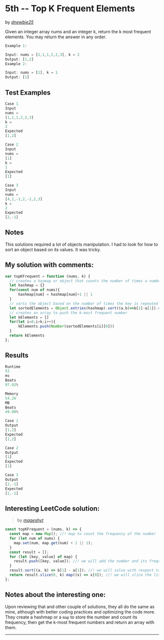 # 5th -- Top K Frequent Elements





by *[dnewbie25](https://leetcode.com/u/dnewbie25/)*

Given an integer array nums and an integer k, return the k most frequent elements. You may return the answer in any order.

```js
Example 1:

Input: nums = [1,1,1,2,2,3], k = 2
Output: [1,2]
Example 2:

Input: nums = [1], k = 1
Output: [1]

```


## Test Examples

```js
Case 1
Input
nums =
[1,1,1,2,2,3]
k =
2
Expected
[1,2]

Case 2
Input
nums =
[1]
k =
1
Expected
[1]

Case 3
Input
nums =
[4,1,-1,2,-1,2,3]
k =
2
Expected
[2,-1]

```


## Notes

This solutions required a lot of objects manipulation. I had to look for how to sort an object based on its values. It was tricky.

## My solution with comments:

```js
var topKFrequent = function (nums, k) {
  // creates a hasmap or object that counts the number of times a number is repeated
  let hashmap = {}
  for(const num of nums){
      hashmap[num] = hashmap[num]+1 || 1
  }
  // sorts the object based on the number of times the key is repeated
  let sortedElements = Object.entries(hashmap).sort((a,b)=>b[1]-a[1]).slice(0,k)
  // creates an array to push the k-most frequent number
  let kElements = []
  for(let i=0;i<k;i++){
      kElements.push(Number(sortedElements[i][0]))
  }
  return kElements
};

```


## Results

```js
Runtime
52
ms
Beats
97.92%

Memory
54.26
MB
Beats
49.00%

Case 1
Output
[1,2]
Expected
[1,2]

Case 2
Output
[1]
Expected
[1]

Case 3
Output
[2,-1]
Expected
[2,-1]

```

## Interesting LeetCode solution:
> by *[mageshyt](https://leetcode.com/problems/top-k-frequent-elements/solutions/1927877/javascript-python-crystal-clear-explanation-with-animation)*

```js
const topKFrequent = (nums, k) => {
  const map = new Map(); //! map to count the frequency of the number
  for (let num of nums) {
    map.set(num, map.get(num) + 1 || 1);
  }
  const result = [];
  for (let [key, value] of map) {
    result.push([key, value]); //! we will add the number and its frequency
  }
  result.sort((a, b) => b[1] - a[1]); //! we will solve with respect to the frequency of the number
  return result.slice(0, k).map((x) => x[0]); //! we will slice the list with respect to length of k
};

```

## Notes about the interesting one:

Upon reviewing that and other couple of solutions, they all do the same as mine, although with better coding practices and optimizing the code more. They create a hashmap or a `map` to store the number and count its frequency, then get the k-most frequent numbers and return an array with them.

---